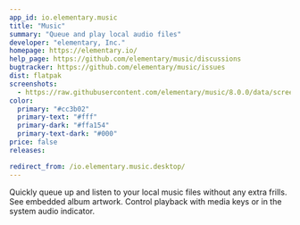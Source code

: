 ```yaml
---
app_id: io.elementary.music
title: "Music"
summary: "Queue and play local audio files"
developer: "elementary, Inc."
homepage: https://elementary.io/
help_page: https://github.com/elementary/music/discussions
bugtracker: https://github.com/elementary/music/issues
dist: flatpak
screenshots:
  - https://raw.githubusercontent.com/elementary/music/8.0.0/data/screenshot.png
color:
  primary: "#cc3b02"
  primary-text: "#fff"
  primary-dark: "#ffa154"
  primary-text-dark: "#000"
price: false
releases:

redirect_from: /io.elementary.music.desktop/
---
```


<p>Quickly queue up and listen to your local music files without any extra frills. See embedded album artwork. Control playback with media keys or in the system audio indicator.</p>